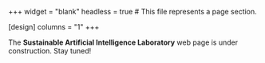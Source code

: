 +++
widget = "blank"
headless = true  # This file represents a page section.

[design]
  columns = "1"
+++

The **Sustainable Artificial Intelligence Laboratory** web page is under construction. Stay tuned!
